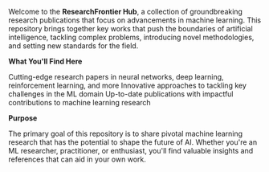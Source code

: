 Welcome to the **ResearchFrontier Hub**, a collection of groundbreaking research publications that focus on advancements in machine learning. This repository brings together key works that push the boundaries of artificial intelligence, tackling complex problems, introducing novel methodologies, and setting new standards for the field.

**What You'll Find Here**

Cutting-edge research papers in neural networks, deep learning, reinforcement learning, and more
Innovative approaches to tackling key challenges in the ML domain
Up-to-date publications with impactful contributions to machine learning research

**Purpose**

The primary goal of this repository is to share pivotal machine learning research that has the potential to shape the future of AI. Whether you're an ML researcher, practitioner, or enthusiast, you'll find valuable insights and references that can aid in your own work.
